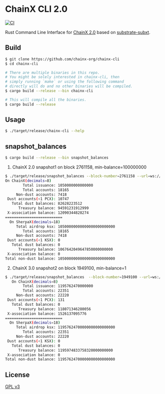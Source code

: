 # ChainX CLI 2.0

[![CI](https://github.com/chainx-org/ChainX/workflows/ci/badge.svg)](https://github.com/chainx-org/ChainX/actions?workflow=ci)

Rust Command Line Interface for [ChainX 2.0](https://github.com/chainx-org/ChainX/tree/develop-2.0) based on [substrate-subxt](https://github.com/paritytech/substrate-subxt).

## Build

```bash
$ git clone https://github.com/chainx-org/chainx-cli
$ cd chainx-cli

# There are multiple binaries in this repo.
# You might be solely interested in chainx-cli, then
# simply running `make` or using the following command
# directly will do and no other binaries will be compiled.
$ cargo build --release --bin chainx-cli

# This will compile all the binaries.
$ cargo build --release
```

## Usage

```bash
$ ./target/release/chainx-cli --help
```

## snapshot_balances
```bash
$ cargo build --release --bin snapshot_balances 
```


1. ChainX 2.0 snapshot1 on block 2761158, min-balance=100000000
```bash
$ ./target/release/snapshot_balances --block-number=2761158 --url=ws://47.99.179.60:18087 --min-balance=100000000
On ChainX(decimals=8)
        Total issuance: 1050000000000000
        Total accounts: 18165
     Non-dust accounts: 7418
 Dust accounts(<1 PCX): 10747
   Total dust balances: 82628223512
      Treasury balance: 94591231912999
 X-association balance: 12090344828274
==========================
  On SherpaX(decimals=18)
     Total airdrop ksx: 10500000000000000000000000
        Total accounts: 18165
     Non-dust accounts: 7418
 Dust accounts(<1 KSX): 0
   Total dust balances: 0
      Treasury balance: 1067642049647850000000000
 X-association balance: 0
Total non-dust balance: 10500000000000000000000000

```

2. ChainX 3.0 snapshot2 on block 1949100, min-balance=1
```bash
$ ./target/release/snapshot_balances  --block-number=1949100 --url=ws://47.99.179.60:8087 --min-balance=1
   On ChainX(decimals=8)  
        Total issuance: 1195762470000000
        Total accounts: 22351
     Non-dust accounts: 22220
 Dust accounts(<1 PCX): 131
   Total dust balances: 0
      Treasury balance: 118071346280056
 X-association balance: 1526137095776
==========================
  On SherpaX(decimals=18) 
     Total airdrop ksx: 11957624700000000000000000
        Total accounts: 22351
     Non-dust accounts: 22220
 Dust accounts(<1 KSX): 0
   Total dust balances: 0
      Treasury balance: 1195974833758320000000000
 X-association balance: 0
Total non-dust balance: 11957624700000000000000000
```

## License

[GPL v3](./LICENSE)
